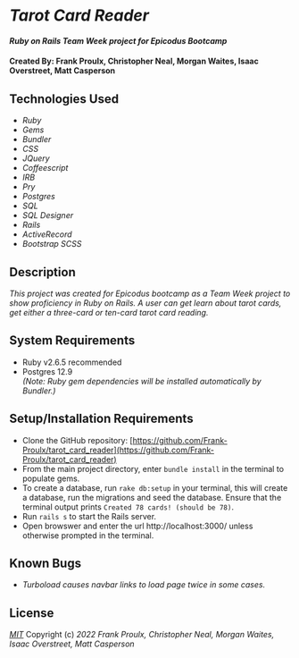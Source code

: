 # _Tarot Card Reader_

#### _Ruby on Rails Team Week project for Epicodus Bootcamp_

#### Created By: **Frank Proulx, Christopher Neal, Morgan Waites, Isaac Overstreet, Matt Casperson**

## Technologies Used

* _Ruby_
* _Gems_
* _Bundler_
* _CSS_
* _JQuery_
* _Coffeescript_
* _IRB_
* _Pry_
* _Postgres_
* _SQL_
* _SQL Designer_
* _Rails_
* _ActiveRecord_
* _Bootstrap SCSS_

## Description

_This project was created for Epicodus bootcamp as a Team Week project to show proficiency in Ruby on Rails. A user can get learn about tarot cards, get either a three-card or ten-card tarot card reading._

## System Requirements

* Ruby v2.6.5 recommended
* Postgres 12.9  
_(Note: Ruby gem dependencies will be installed automatically by Bundler.)_

## Setup/Installation Requirements

* Clone the GitHub repository: [https://github.com/Frank-Proulx/tarot_card_reader](https://github.com/Frank-Proulx/tarot_card_reader)
* From the main project directory, enter `bundle install` in the terminal to populate gems.
* To create a database, run `rake db:setup` in your terminal, this will create a database, run the migrations and seed the database. Ensure that the terminal output prints `Created 78 cards! (should be 78)`.
* Run `rails s` to start the Rails server.
* Open browswer and enter the url http://localhost:3000/ unless otherwise prompted in the terminal.

## Known Bugs

* _Turboload causes navbar links to load page twice in some cases._

## License

_[MIT](https://opensource.org/licenses/MIT)_
Copyright (c) _2022_ _Frank Proulx, Christopher Neal, Morgan Waites, Isaac Overstreet, Matt Casperson_
